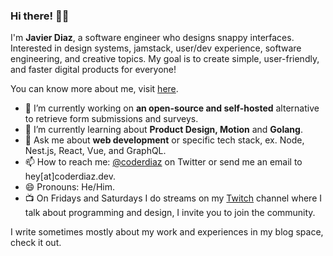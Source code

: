 ### Hi there! 👋🏽

I'm **Javier Diaz**, a software engineer who designs snappy interfaces. Interested in design systems, jamstack, user/dev experience, software engineering, and creative topics. My goal is to create simple, user-friendly, and faster digital products for everyone!

You can know more about me, visit [here](https://coderdiaz.dev/sobre-mi).

- 🔭 I’m currently working on **an open-source and self-hosted** alternative to retrieve form submissions and surveys.
- 🌱 I’m currently learning about **Product Design, Motion** and **Golang**.
- 💬 Ask me about **web development** or specific tech stack, ex. Node, Nest.js, React, Vue, and GraphQL.
- 📫 How to reach me: [@coderdiaz](https://twitter.com/coderdiaz) on Twitter or send me an email to hey[at]coderdiaz.dev.
- 😄 Pronouns: He/Him.
- 📺 On Fridays and Saturdays I do streams on my [Twitch](https://twitch.tv/coderdiaz) channel where I talk about programming and design, I invite you to join the community.

I write sometimes mostly about my work and experiences in my blog space, check it out.
